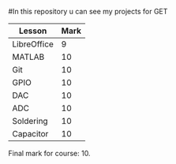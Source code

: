 #In this repository u can see my projects for GET

| Lesson       	| Mark |
| ------------ 	| ---- |
| LibreOffice  	| 9    |
| MATLAB  		| 10   |
| Git	  		| 10   |
| GPIO  		| 10   |
| DAC  			| 10   |
| ADC  			| 10   |
| Soldering		| 10   |
| Capacitor		| 10   |

Final mark for course: 10.